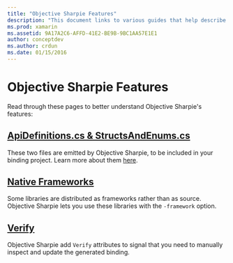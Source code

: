 ```yaml
---
title: "Objective Sharpie Features"
description: "This document links to various guides that help describe Objective Sharpie, how to use it, and the output that it generates."
ms.prod: xamarin
ms.assetid: 9A17A2C6-AFFD-41E2-BE9B-9BC1AA57E1E1
author: conceptdev
ms.author: crdun
ms.date: 01/15/2016
---
```


# Objective Sharpie Features

Read through these pages to better understand Objective Sharpie's features:

## [**ApiDefinitions.cs & StructsAndEnums.cs**](apidefinitions-structsandenums.md)

These two files are emitted by Objective Sharpie, to be included
in your binding project. Learn more about them [here](apidefinitions-structsandenums.md).

## [**Native Frameworks**](native-frameworks.md)

Some libraries are distributed as frameworks rather than as source.
Objective Sharpie lets you use these libraries with the `-framework` option.

## [**Verify**](verify.md)

Objective Sharpie add `Verify` attributes to signal that you need to
manually inspect and update the generated binding. 
